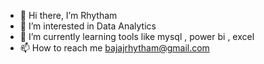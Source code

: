 - 👋 Hi there, I’m Rhytham
- 👀 I’m interested in Data Analytics
- 🌱 I’m currently learning tools like mysql , power bi , excel 
- 📫 How to reach me bajajrhytham@gmail.com

<!---
ridhi0228/ridhi0228 is a ✨ special ✨ repository because its `README.md` (this file) appears on your GitHub profile.
You can click the Preview link to take a look at your changes.
--->
